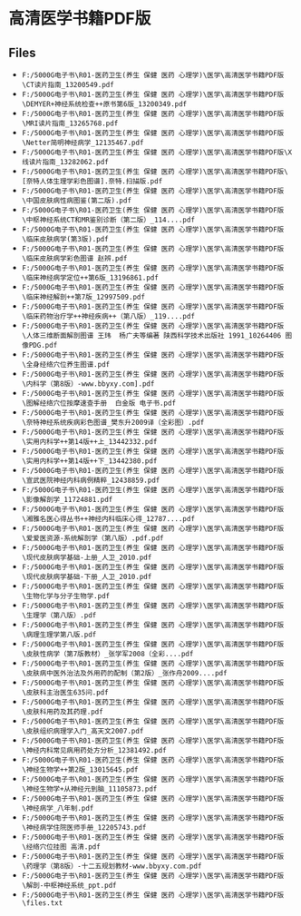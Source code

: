 # 高清医学书籍PDF版

## Files

- `F:/5000G电子书\R01-医药卫生(养生 保健 医药 心理学)\医学\高清医学书籍PDF版\CT读片指南_13200549.pdf`
- `F:/5000G电子书\R01-医药卫生(养生 保健 医药 心理学)\医学\高清医学书籍PDF版\DEMYER+神经系统检查++原书第6版_13200349.pdf`
- `F:/5000G电子书\R01-医药卫生(养生 保健 医药 心理学)\医学\高清医学书籍PDF版\MRI读片指南_13265768.pdf`
- `F:/5000G电子书\R01-医药卫生(养生 保健 医药 心理学)\医学\高清医学书籍PDF版\Netter简明神经病学_12135467.pdf`
- `F:/5000G电子书\R01-医药卫生(养生 保健 医药 心理学)\医学\高清医学书籍PDF版\X线读片指南_13282062.pdf`
- `F:/5000G电子书\R01-医药卫生(养生 保健 医药 心理学)\医学\高清医学书籍PDF版\[奈特人体生理学彩色图谱].奈特.扫描版.pdf`
- `F:/5000G电子书\R01-医药卫生(养生 保健 医药 心理学)\医学\高清医学书籍PDF版\中国皮肤病性病图鉴(第二版).pdf`
- `F:/5000G电子书\R01-医药卫生(养生 保健 医药 心理学)\医学\高清医学书籍PDF版\中枢神经系统CT和MR鉴别诊断（第二版）_114....pdf`
- `F:/5000G电子书\R01-医药卫生(养生 保健 医药 心理学)\医学\高清医学书籍PDF版\临床皮肤病学(第3版).pdf`
- `F:/5000G电子书\R01-医药卫生(养生 保健 医药 心理学)\医学\高清医学书籍PDF版\临床皮肤病学彩色图谱 赵辨.pdf`
- `F:/5000G电子书\R01-医药卫生(养生 保健 医药 心理学)\医学\高清医学书籍PDF版\临床神经病学定位++第6版_13196861.pdf`
- `F:/5000G电子书\R01-医药卫生(养生 保健 医药 心理学)\医学\高清医学书籍PDF版\临床神经解剖++第7版_12997509.pdf`
- `F:/5000G电子书\R01-医药卫生(养生 保健 医药 心理学)\医学\高清医学书籍PDF版\临床药物治疗学++神经疾病++（第八版）_119....pdf`
- `F:/5000G电子书\R01-医药卫生(养生 保健 医药 心理学)\医学\高清医学书籍PDF版\人体三维断面解剖图谱 王玮  杨广夫等编著 陕西科学技术出版社 1991_10264406 图像PDG.pdf`
- `F:/5000G电子书\R01-医药卫生(养生 保健 医药 心理学)\医学\高清医学书籍PDF版\全身经络穴位养生图谱.pdf`
- `F:/5000G电子书\R01-医药卫生(养生 保健 医药 心理学)\医学\高清医学书籍PDF版\内科学（第8版）-www.bbyxy.com].pdf`
- `F:/5000G电子书\R01-医药卫生(养生 保健 医药 心理学)\医学\高清医学书籍PDF版\图解经络穴位按摩速查手册  白金版 电子书.pdf`
- `F:/5000G电子书\R01-医药卫生(养生 保健 医药 心理学)\医学\高清医学书籍PDF版\奈特神经系统疾病彩色图谱_樊东升2009译（全彩图）.pdf`
- `F:/5000G电子书\R01-医药卫生(养生 保健 医药 心理学)\医学\高清医学书籍PDF版\实用内科学++第14版++上_13442332.pdf`
- `F:/5000G电子书\R01-医药卫生(养生 保健 医药 心理学)\医学\高清医学书籍PDF版\实用内科学++第14版++下_13442380.pdf`
- `F:/5000G电子书\R01-医药卫生(养生 保健 医药 心理学)\医学\高清医学书籍PDF版\宣武医院神经内科病例精粹_12438859.pdf`
- `F:/5000G电子书\R01-医药卫生(养生 保健 医药 心理学)\医学\高清医学书籍PDF版\影像解剖学_11724881.pdf`
- `F:/5000G电子书\R01-医药卫生(养生 保健 医药 心理学)\医学\高清医学书籍PDF版\湘雅名医心得丛书++神经内科临床心得_12787....pdf`
- `F:/5000G电子书\R01-医药卫生(养生 保健 医药 心理学)\医学\高清医学书籍PDF版\爱爱医资源-系统解剖学（第八版）.pdf.pdf`
- `F:/5000G电子书\R01-医药卫生(养生 保健 医药 心理学)\医学\高清医学书籍PDF版\现代皮肤病学基础-上册_人卫_2010.pdf`
- `F:/5000G电子书\R01-医药卫生(养生 保健 医药 心理学)\医学\高清医学书籍PDF版\现代皮肤病学基础-下册_人卫_2010.pdf`
- `F:/5000G电子书\R01-医药卫生(养生 保健 医药 心理学)\医学\高清医学书籍PDF版\生物化学与分子生物学.pdf`
- `F:/5000G电子书\R01-医药卫生(养生 保健 医药 心理学)\医学\高清医学书籍PDF版\生理学（第八版）.pdf`
- `F:/5000G电子书\R01-医药卫生(养生 保健 医药 心理学)\医学\高清医学书籍PDF版\病理生理学第八版.pdf`
- `F:/5000G电子书\R01-医药卫生(养生 保健 医药 心理学)\医学\高清医学书籍PDF版\皮肤性病学（第7版教材）_张学军2008（全彩....pdf`
- `F:/5000G电子书\R01-医药卫生(养生 保健 医药 心理学)\医学\高清医学书籍PDF版\皮肤病中医外治法及外用药的配制（第2版）_张作舟2009....pdf`
- `F:/5000G电子书\R01-医药卫生(养生 保健 医药 心理学)\医学\高清医学书籍PDF版\皮肤科主治医生635问.pdf`
- `F:/5000G电子书\R01-医药卫生(养生 保健 医药 心理学)\医学\高清医学书籍PDF版\皮肤科用药及其药理.pdf`
- `F:/5000G电子书\R01-医药卫生(养生 保健 医药 心理学)\医学\高清医学书籍PDF版\皮肤组织病理学入门_高天文2007.pdf`
- `F:/5000G电子书\R01-医药卫生(养生 保健 医药 心理学)\医学\高清医学书籍PDF版\神经内科常见病用药处方分析_12381492.pdf`
- `F:/5000G电子书\R01-医药卫生(养生 保健 医药 心理学)\医学\高清医学书籍PDF版\神经生物学++第2版_13015645.pdf`
- `F:/5000G电子书\R01-医药卫生(养生 保健 医药 心理学)\医学\高清医学书籍PDF版\神经生物学+从神经元到脑_11105873.pdf`
- `F:/5000G电子书\R01-医药卫生(养生 保健 医药 心理学)\医学\高清医学书籍PDF版\神经病学_八年制.pdf`
- `F:/5000G电子书\R01-医药卫生(养生 保健 医药 心理学)\医学\高清医学书籍PDF版\神经病学住院医师手册_12205743.pdf`
- `F:/5000G电子书\R01-医药卫生(养生 保健 医药 心理学)\医学\高清医学书籍PDF版\经络穴位挂图 高清.pdf`
- `F:/5000G电子书\R01-医药卫生(养生 保健 医药 心理学)\医学\高清医学书籍PDF版\药理学（第8版）-十二五规划教材-www.bbyxy.com.pdf`
- `F:/5000G电子书\R01-医药卫生(养生 保健 医药 心理学)\医学\高清医学书籍PDF版\解剖-中枢神经系统_ppt.pdf`
- `F:/5000G电子书\R01-医药卫生(养生 保健 医药 心理学)\医学\高清医学书籍PDF版\files.txt`
